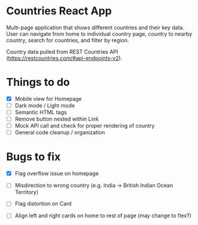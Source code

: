 # Countries React App

Multi-page application that shows different countries and their key data. User can navigate from home to individual country page, country to nearby country, search for countries, and filter by region.

Country data pulled from REST Countries API (https://restcountries.com/#api-endpoints-v2).


# Things to do
- [x] Mobile view for Homepage
- [ ] Dark mode / Light mode
- [ ] Semantic HTML tags
- [ ] Remove button nested within Link
- [ ] Mock API call and check for proper rendering of country
- [ ] General code cleanup / organization

# Bugs to fix
- [x] Flag overflow issue on homepage
- [ ] Misdirection to wrong country (e.g. India -> British Indian Ocean Territory)
- [ ] Flag distortion on Card
- [ ] Align left and right cards on home to rest of page (may change to flex?)

